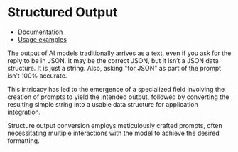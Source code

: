 # Structured Output

* [Documentation](https://docs.spring.io/spring-ai/reference/concepts.html#_output_parsing)
* [Usage examples](https://github.com/spring-projects/spring-ai/blob/main/models/spring-ai-openai/src/test/java/org/springframework/ai/openai/chat/OpenAiChatClientIT.java)

The output of AI models traditionally arrives as a text, even if you ask for the reply to be in JSON.
It may be the correct JSON, but it isn’t a JSON data structure.
It is just a string.
Also, asking "for JSON" as part of the prompt isn’t 100% accurate.

This intricacy has led to the emergence of a specialized field involving the creation of prompts to yield the intended output, followed by converting the resulting simple string into a usable data structure for application integration.

Structure output conversion employs meticulously crafted prompts, often necessitating multiple interactions with the model to achieve the desired formatting.

